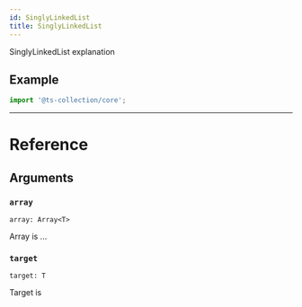 ```yaml
---
id: SinglyLinkedList
title: SinglyLinkedList
---
```


SinglyLinkedList explanation

## Example

```ts
import '@ts-collection/core';
```

---

# Reference

## Arguments

### `array`

`array: Array<T>`

Array is ...

### `target`

`target: T`

Target is
